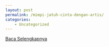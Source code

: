 ```yaml
---
layout: post
permalink: /mimpi-jatuh-cinta-dengan-artis/
categories:
    - Uncategorized
---
```


[Baca Selengkapnya](/06)